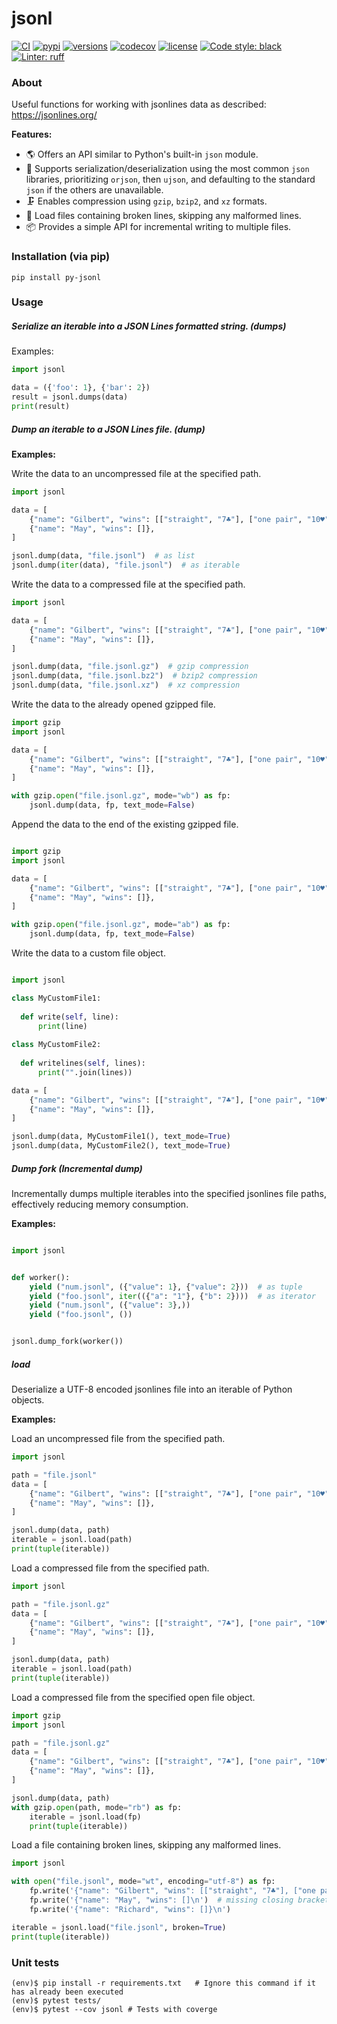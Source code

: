 # jsonl

[![CI](https://github.com/rmoralespp/jsonl/workflows/CI/badge.svg)](https://github.com/rmoralespp/jsonl/actions?query=event%3Arelease+workflow%3ACI)
[![pypi](https://img.shields.io/pypi/v/py-jsonl.svg)](https://pypi.python.org/pypi/py-jsonl)
[![versions](https://img.shields.io/pypi/pyversions/py-jsonl.svg)](https://github.com/rmoralespp/jsonl)
[![codecov](https://codecov.io/gh/rmoralespp/jsonl/branch/main/graph/badge.svg)](https://app.codecov.io/gh/rmoralespp/jsonl)
[![license](https://img.shields.io/github/license/rmoralespp/jsonl.svg)](https://github.com/rmoralespp/jsonl/blob/main/LICENSE)
[![Code style: black](https://img.shields.io/badge/code%20style-black-000000.svg)](https://github.com/psf/black)
[![Linter: ruff](https://img.shields.io/badge/linter-_ruff-orange)](https://github.com/charliermarsh/ruff)

### About

Useful functions for working with jsonlines data as described: https://jsonlines.org/

**Features:**

- 🌎 Offers an API similar to Python's built-in `json` module.
- 🚀 Supports serialization/deserialization using the most common `json` libraries, prioritizing `orjson`, then `ujson`,
  and defaulting to the standard `json` if the others are unavailable.
- 🗜️ Enables compression using `gzip`, `bzip2`, and `xz` formats.
- 🔧 Load files containing broken lines, skipping any malformed lines.
- 📦 Provides a simple API for incremental writing to multiple files.

### Installation (via pip)

```pip install py-jsonl```

### Usage

##### Serialize an iterable into a JSON Lines formatted string. (dumps)

Examples:

```python
import jsonl

data = ({'foo': 1}, {'bar': 2})
result = jsonl.dumps(data)
print(result)
```

##### Dump an iterable to a JSON Lines file. (dump)

**Examples:**

Write the data to an uncompressed file at the specified path.

```python
import jsonl

data = [
    {"name": "Gilbert", "wins": [["straight", "7♣"], ["one pair", "10♥"]]},
    {"name": "May", "wins": []},
]

jsonl.dump(data, "file.jsonl")  # as list
jsonl.dump(iter(data), "file.jsonl")  # as iterable
```

Write the data to a compressed file at the specified path.

```python
import jsonl

data = [
    {"name": "Gilbert", "wins": [["straight", "7♣"], ["one pair", "10♥"]]},
    {"name": "May", "wins": []},
]

jsonl.dump(data, "file.jsonl.gz")  # gzip compression
jsonl.dump(data, "file.jsonl.bz2")  # bzip2 compression
jsonl.dump(data, "file.jsonl.xz")  # xz compression
```

Write the data to the already opened gzipped file.

```python
import gzip
import jsonl

data = [
    {"name": "Gilbert", "wins": [["straight", "7♣"], ["one pair", "10♥"]]},
    {"name": "May", "wins": []},
]

with gzip.open("file.jsonl.gz", mode="wb") as fp:
    jsonl.dump(data, fp, text_mode=False)
```

Append the data to the end of the existing gzipped file.

```python

import gzip
import jsonl

data = [
    {"name": "Gilbert", "wins": [["straight", "7♣"], ["one pair", "10♥"]]},
    {"name": "May", "wins": []},
]

with gzip.open("file.jsonl.gz", mode="ab") as fp:
    jsonl.dump(data, fp, text_mode=False)
```

Write the data to a custom file object.

```python

import jsonl

class MyCustomFile1:
    
  def write(self, line):
      print(line)
      
class MyCustomFile2:
    
  def writelines(self, lines):
      print("".join(lines))

data = [
    {"name": "Gilbert", "wins": [["straight", "7♣"], ["one pair", "10♥"]]},
    {"name": "May", "wins": []},
]

jsonl.dump(data, MyCustomFile1(), text_mode=True)
jsonl.dump(data, MyCustomFile2(), text_mode=True)
```

##### Dump fork (Incremental dump)

Incrementally dumps multiple iterables into the specified jsonlines file paths,
effectively reducing memory consumption.

**Examples:**

```python

import jsonl


def worker():
    yield ("num.jsonl", ({"value": 1}, {"value": 2}))  # as tuple
    yield ("foo.jsonl", iter(({"a": "1"}, {"b": 2})))  # as iterator
    yield ("num.jsonl", ({"value": 3},))
    yield ("foo.jsonl", ())


jsonl.dump_fork(worker())
```

##### load

Deserialize a UTF-8 encoded jsonlines file into an iterable of Python objects.

**Examples:**

Load an uncompressed file from the specified path.

```python
import jsonl

path = "file.jsonl"
data = [
    {"name": "Gilbert", "wins": [["straight", "7♣"], ["one pair", "10♥"]]},
    {"name": "May", "wins": []},
]

jsonl.dump(data, path)
iterable = jsonl.load(path)
print(tuple(iterable))
```

Load a compressed file from the specified path.

```python
import jsonl

path = "file.jsonl.gz"
data = [
    {"name": "Gilbert", "wins": [["straight", "7♣"], ["one pair", "10♥"]]},
    {"name": "May", "wins": []},
]

jsonl.dump(data, path)
iterable = jsonl.load(path)
print(tuple(iterable))
```

Load a compressed file from the specified open file object.

```python
import gzip
import jsonl

path = "file.jsonl.gz"
data = [
    {"name": "Gilbert", "wins": [["straight", "7♣"], ["one pair", "10♥"]]},
    {"name": "May", "wins": []},
]

jsonl.dump(data, path)
with gzip.open(path, mode="rb") as fp:
    iterable = jsonl.load(fp)
    print(tuple(iterable))
```

Load a file containing broken lines, skipping any malformed lines.

```python
import jsonl

with open("file.jsonl", mode="wt", encoding="utf-8") as fp:
    fp.write('{"name": "Gilbert", "wins": [["straight", "7♣"], ["one pair", "10♥"]}\n')
    fp.write('{"name": "May", "wins": []\n')  # missing closing bracket
    fp.write('{"name": "Richard", "wins": []}\n')

iterable = jsonl.load("file.jsonl", broken=True)
print(tuple(iterable))
```

### Unit tests

```
(env)$ pip install -r requirements.txt   # Ignore this command if it has already been executed
(env)$ pytest tests/
(env)$ pytest --cov jsonl # Tests with coverge
```
